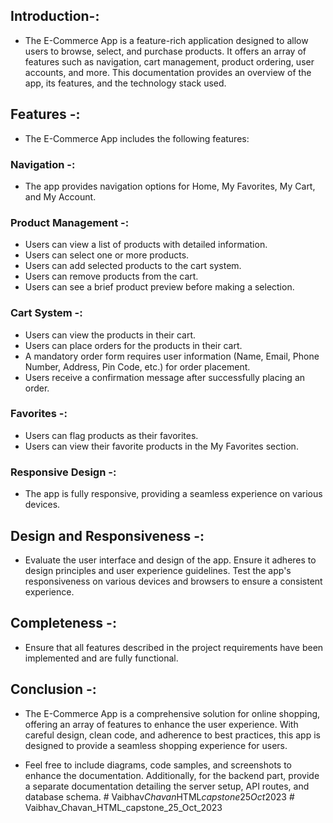 ## Introduction-: 

- The E-Commerce App is a feature-rich application designed to allow users to browse, select, and purchase products. It offers an array of features such as navigation, cart management, product ordering, user accounts, and more. This documentation provides an overview of the app, its features, and the technology stack used.


## Features -: 

- The E-Commerce App includes the following features:

### Navigation -:
- The app provides navigation options for Home, My Favorites, My Cart, and My Account.

### Product Management -: 
- Users can view a list of products with detailed information.
- Users can select one or more products.
- Users can add selected products to the cart system.
- Users can remove products from the cart.
- Users can see a brief product preview before making a selection.

### Cart System -: 
- Users can view the products in their cart.
- Users can place orders for the products in their cart.
- A mandatory order form requires user information (Name, Email, Phone Number, Address, Pin Code, etc.) for order placement.
- Users receive a confirmation message after successfully placing an order.

### Favorites -: 
- Users can flag products as their favorites.
- Users can view their favorite products in the My Favorites section.

### Responsive Design -: 
- The app is fully responsive, providing a seamless experience on various devices.


## Design and Responsiveness -: 
- Evaluate the user interface and design of the app. Ensure it adheres to design principles and user experience guidelines. Test the app's responsiveness on various devices and browsers to ensure a consistent experience.

## Completeness -: 
- Ensure that all features described in the project requirements have been implemented and are fully functional.

## Conclusion -: 
- The E-Commerce App is a comprehensive solution for online shopping, offering an array of features to enhance the user experience. With careful design, clean code, and adherence to best practices, this app is designed to provide a seamless shopping experience for users.

- Feel free to include diagrams, code samples, and screenshots to enhance the documentation. Additionally, for the backend part, provide a separate documentation detailing the server setup, API routes, and database schema.
#   V a i b h a v _ C h a v a n _ H T M L _ c a p s t o n e _ 2 5 _ O c t _ 2 0 2 3  
 # Vaibhav_Chavan_HTML_capstone_25_Oct_2023
